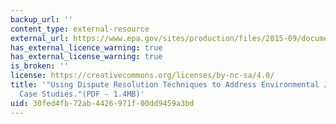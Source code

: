 ```yaml
---
backup_url: ''
content_type: external-resource
external_url: https://www.epa.gov/sites/production/files/2015-09/documents/case-study-report_adr_in_ej.pdf
has_external_licence_warning: true
has_external_license_warning: true
is_broken: ''
license: https://creativecommons.org/licenses/by-nc-sa/4.0/
title: '"Using Dispute Resolution Techniques to Address Environmental Justice Concerns:
  Case Studies."(PDF - 1.4MB)'
uid: 30fed4fb-72ab-4426-971f-00dd9459a3bd
---
```

